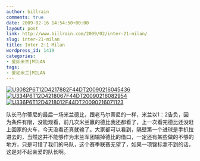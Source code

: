```yaml
---
author: billrain
comments: true
date: 2009-02-16 14:54:50+00:00
layout: post
link: http://www.billrain.com/2009/02/inter-21-milan/
slug: inter-21-milan
title: Inter 2:1 Milan
wordpress_id: 1419
categories:
- 爱如米兰|MILAN
tags:
- 爱如米兰|MILAN
---
```


[![U3082P6T12D4217882F44DT20090216045436](http://www.billrain.com/wp-content/uploads/2009/02/u3082p6t12d4217882f44dt20090216045436-thumb.jpg)](http://www.billrain.com/wp-content/uploads/2009/02/u3082p6t12d4217882f44dt20090216045436.jpg) [![U334P6T12D4218067F44DT20090216082954](http://www.billrain.com/wp-content/uploads/2009/02/u334p6t12d4218067f44dt20090216082954-thumb.jpg)](http://www.billrain.com/wp-content/uploads/2009/02/u334p6t12d4218067f44dt20090216082954.jpg) [![U336P6T12D4218012F44DT20090216071123](http://www.billrain.com/wp-content/uploads/2009/02/u336p6t12d4218012f44dt20090216071123-thumb.jpg)](http://www.billrain.com/wp-content/uploads/2009/02/u336p6t12d4218012f44dt20090216071123.jpg)

 

队长马尔蒂尼的最后一场米兰德比，跟老马尔蒂尼的一样，米兰以1：2告负，因为条件有限，没能观看，前几次米兰赢的德比我还都看了，上一次看完德比还没赶上回家的火车，今天没看还真就输了。大家都可以看到，隔壁第一个进球是手扒拉进去的，当然这并不能够作为米兰军团输掉德比的借口，一定还有某些做的不够的地方，只是可惜了我们的马队，这个赛季联赛无望了，如果一项锦标拿不到的话，这是对不起亲爱的队长啊。

 
